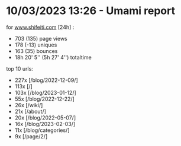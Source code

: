 # 10/03/2023 13:26 - Umami report
for www.shifeiti.com [24h] :

 - 703 (135) page views
 - 178 (-13) uniques
 - 163 (35) bounces
 - 18h 20' 5'' (5h 27' 4'') totaltime


top 10 urls:
 - 227x [/blog/2022-12-09/]
 - 113x [/]
 - 103x [/blog/2023-01-12/]
 - 55x [/blog/2022-12-22/]
 - 26x [/wiki/]
 - 21x [/about/]
 - 20x [/blog/2022-05-07/]
 - 16x [/blog/2023-02-03/]
 - 11x [/blog/categories/]
 - 9x [/page/2/]


